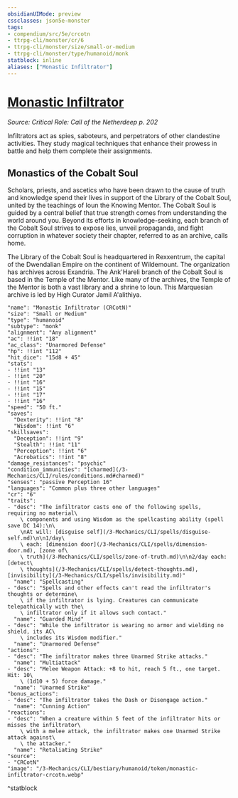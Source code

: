 ```yaml
---
obsidianUIMode: preview
cssclasses: json5e-monster
tags:
- compendium/src/5e/crcotn
- ttrpg-cli/monster/cr/6
- ttrpg-cli/monster/size/small-or-medium
- ttrpg-cli/monster/type/humanoid/monk
statblock: inline
aliases: ["Monastic Infiltrator"]
---
```

# [Monastic Infiltrator](3-Mechanics\CLI\bestiary\humanoid/monastic-infiltrator-crcotn.md)
*Source: Critical Role: Call of the Netherdeep p. 202*  

Infiltrators act as spies, saboteurs, and perpetrators of other clandestine activities. They study magical techniques that enhance their prowess in battle and help them complete their assignments.

## Monastics of the Cobalt Soul

Scholars, priests, and ascetics who have been drawn to the cause of truth and knowledge spend their lives in support of the Library of the Cobalt Soul, united by the teachings of Ioun the Knowing Mentor. The Cobalt Soul is guided by a central belief that true strength comes from understanding the world around you. Beyond its efforts in knowledge-seeking, each branch of the Cobalt Soul strives to expose lies, unveil propaganda, and fight corruption in whatever society their chapter, referred to as an archive, calls home.

The Library of the Cobalt Soul is headquartered in Rexxentrum, the capital of the Dwendalian Empire on the continent of Wildemount. The organization has archives across Exandria. The Ank'Hareli branch of the Cobalt Soul is based in the Temple of the Mentor. Like many of the archives, the Temple of the Mentor is both a vast library and a shrine to Ioun. This Marquesian archive is led by High Curator Jamil A'alithiya.

```statblock
"name": "Monastic Infiltrator (CRCotN)"
"size": "Small or Medium"
"type": "humanoid"
"subtype": "monk"
"alignment": "Any alignment"
"ac": !!int "18"
"ac_class": "Unarmored Defense"
"hp": !!int "112"
"hit_dice": "15d8 + 45"
"stats":
- !!int "13"
- !!int "20"
- !!int "16"
- !!int "15"
- !!int "17"
- !!int "16"
"speed": "50 ft."
"saves":
  "Dexterity": !!int "8"
  "Wisdom": !!int "6"
"skillsaves":
  "Deception": !!int "9"
  "Stealth": !!int "11"
  "Perception": !!int "6"
  "Acrobatics": !!int "8"
"damage_resistances": "psychic"
"condition_immunities": "[charmed](/3-Mechanics/CLI/rules/conditions.md#charmed)"
"senses": "passive Perception 16"
"languages": "Common plus three other languages"
"cr": "6"
"traits":
- "desc": "The infiltrator casts one of the following spells, requiring no material\
    \ components and using Wisdom as the spellcasting ability (spell save DC 14):\n\
    \nAt will: [disguise self](/3-Mechanics/CLI/spells/disguise-self.md)\n\n1/day\
    \ each: [dimension door](/3-Mechanics/CLI/spells/dimension-door.md), [zone of\
    \ truth](/3-Mechanics/CLI/spells/zone-of-truth.md)\n\n2/day each: [detect\
    \ thoughts](/3-Mechanics/CLI/spells/detect-thoughts.md), [invisibility](/3-Mechanics/CLI/spells/invisibility.md)"
  "name": "Spellcasting"
- "desc": "Spells and other effects can't read the infiltrator's thoughts or determine\
    \ if the infiltrator is lying. Creatures can communicate telepathically with the\
    \ infiltrator only if it allows such contact."
  "name": "Guarded Mind"
- "desc": "While the infiltrator is wearing no armor and wielding no shield, its AC\
    \ includes its Wisdom modifier."
  "name": "Unarmored Defense"
"actions":
- "desc": "The infiltrator makes three Unarmed Strike attacks."
  "name": "Multiattack"
- "desc": "Melee Weapon Attack: +8 to hit, reach 5 ft., one target. Hit: 10\
    \ (1d10 + 5) force damage."
  "name": "Unarmed Strike"
"bonus_actions":
- "desc": "The infiltrator takes the Dash or Disengage action."
  "name": "Cunning Action"
"reactions":
- "desc": "When a creature within 5 feet of the infiltrator hits or misses the infiltrator\
    \ with a melee attack, the infiltrator makes one Unarmed Strike attack against\
    \ the attacker."
  "name": "Retaliating Strike"
"source":
- "CRCotN"
"image": "/3-Mechanics/CLI/bestiary/humanoid/token/monastic-infiltrator-crcotn.webp"
```
^statblock